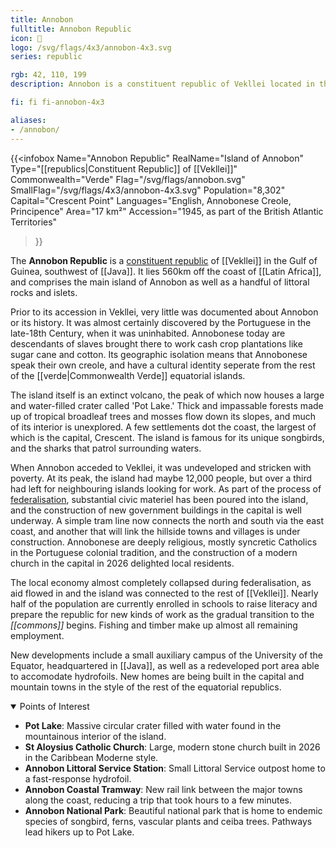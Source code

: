 ```yaml
---
title: Annobon
fulltitle: Annobon Republic
icon: 🥥
logo: /svg/flags/4x3/annobon-4x3.svg
series: republic

rgb: 42, 110, 199
description: Annobon is a constituent republic of Vekllei located in the Gulf of Guinea.

fi: fi fi-annobon-4x3

aliases:
- /annobon/
---
```

{{<infobox
	 Name="Annobon Republic"
	 RealName="Island of Annobon"
	 Type="[[republics|Constituent Republic]] of [[Vekllei]]"
	 Commonwealth="Verde"
	 Flag="/svg/flags/annobon.svg"
	 SmallFlag="/svg/flags/4x3/annobon-4x3.svg"
	 Population="8,302"
	 Capital="Crescent Point"
	 Languages="English, Annobonese Creole, Principence"
	 Area="17 km²"
	 Accession="1945, as part of the British Atlantic Territories"
 >}}

The <span class="fi fi-annobon-4x3"></span> **Annobon Republic** is a [constituent republic](/republics/) of [[Vekllei]] in the Gulf of Guinea, southwest of [[Java]]. It lies 560km off the coast of [[Latin Africa]], and comprises the main island of Annobon as well as a handful of littoral rocks and islets.

Prior to its accession in Vekllei, very little was documented about Annobon or its history. It was almost certainly discovered by the Portuguese in the late-18th Century, when it was uninhabited. Annobonese today are descendants of slaves brought there to work cash crop plantations like sugar cane and cotton. Its geographic isolation means that Annobonese speak their own creole, and have a cultural identity seperate from the rest of the [[verde|Commonwealth Verde]] equatorial islands.

The island itself is an extinct volcano, the peak of which now houses a large and water-filled crater called 'Pot Lake.' Thick and impassable forests made up of tropical broadleaf trees and mosses flow down its slopes, and much of its interior is unexplored. A few settlements dot the coast, the largest of which is the capital, Crescent. The island is famous for its unique songbirds, and the sharks that patrol surrounding waters.

When Annobon acceded to Vekllei, it was undeveloped and stricken with poverty. At its peak, the island had maybe 12,000 people, but over a third had left for neighbouring islands looking for work. As part of the process of [federalisation](/federalisation/), substantial civic materiel has been poured into the island, and the construction of new government buildings in the capital is well underway. A simple tram line now connects the north and south via the east coast, and another that will link the hillside towns and villages is under construction. Annobonese are deeply religious, mostly syncretic Catholics in the Portuguese colonial tradition, and the construction of a modern church in the capital in 2026 delighted local residents.

The local economy almost completely collapsed during federalisation, as aid flowed in and the island was connected to the rest of [[Vekllei]]. Nearly half of the population are currently enrolled in schools to raise literacy and prepare the republic for new kinds of work as the gradual transition to the *[[commons]]* begins. Fishing and timber make up almost all remaining employment.

New developments include a small auxiliary campus of the University of the Equator, headquartered in [[Java]], as well as a redeveloped port area able to accomodate hydrofoils. New homes are being built in the capital and mountain towns in the style of the rest of the equatorial republics.

<details open>
<summary>Points of Interest</summary>

* **Pot Lake**: Massive circular crater filled with water found in the mountainous interior of the island.
* **St Aloysius Catholic Church**: Large, modern stone church built in 2026 in the Caribbean Moderne style.
* **Annobon Littoral Service Station**: Small Littoral Service outpost home to a fast-response hydrofoil.
* **Annobon Coastal Tramway**: New rail link between the major towns along the coast, reducing a trip that took hours to a few minutes.
* **Annobon National Park**: Beautiful national park that is home to endemic species of songbird, ferns, vascular plants and ceiba trees. Pathways lead hikers up to Pot Lake.
</details>

